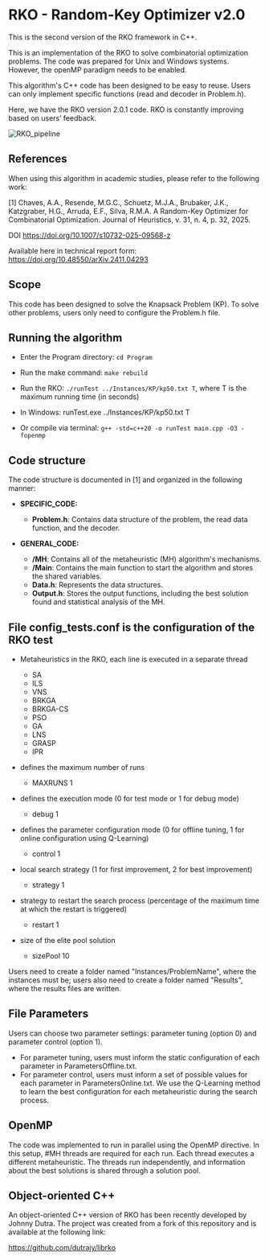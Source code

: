 # RKO - Random-Key Optimizer v2.0
This is the second version of the RKO framework in C++.

This is an implementation of the RKO to solve combinatorial optimization problems. The code was prepared for Unix and Windows systems. However, the openMP paradigm needs to be enabled.

This algorithm's C++ code has been designed to be easy to reuse. Users can only implement specific functions (read and decoder in Problem.h). 

Here, we have the RKO version 2.0.1 code. RKO is constantly improving based on users’ feedback. 

![RKO_pipeline](https://github.com/user-attachments/assets/bb26650b-b5f0-4fc7-9cb1-55f5ca8b6132)


## References

When using this algorithm in academic studies, please refer to the following work:

[1] Chaves, A.A., Resende, M.G.C., Schuetz, M.J.A.,  Brubaker, J.K., Katzgraber, H.G., Arruda, E.F., Silva, R.M.A. 
A Random-Key Optimizer for Combinatorial Optimization. Journal of Heuristics, v. 31, n. 4, p. 32, 2025.

DOI
https://doi.org/10.1007/s10732-025-09568-z

Available here in technical report form: 
https://doi.org/10.48550/arXiv.2411.04293

## Scope

This code has been designed to solve the Knapsack Problem (KP). To solve other problems, users only need to configure the Problem.h file.


## Running the algorithm

* Enter the Program directory: `cd Program`
* Run the make command: `make rebuild`
* Run the RKO: `./runTest ../Instances/KP/kp50.txt T`, where T is the maximum running time (in seconds)
* In Windows: runTest.exe ../Instances/KP/kp50.txt T

* Or compile via terminal: `g++ -std=c++20 -o runTest main.cpp -O3 -fopenmp`


## Code structure

The code structure is documented in [1] and organized in the following manner:

* **SPECIFIC_CODE:**
    * **Problem.h**: Contains data structure of the problem, the read data function, and the decoder.

* **GENERAL_CODE:**
    * **/MH**: Contains all of the metaheuristic (MH) algorithm's mechanisms.
    * **/Main**: Contains the main function to start the algorithm and stores the shared variables.
    * **Data.h**: Represents the data structures.
    * **Output.h**: Stores the output functions, including the best solution found and statistical analysis of the MH.

## File config_tests.conf is the configuration of the RKO test

* Metaheuristics in the RKO, each line is executed in a separate thread 
    * SA
    * ILS
    * VNS
    * BRKGA
    * BRKGA-CS
    * PSO
    * GA
    * LNS
    * GRASP
    * IPR

* defines the maximum number of runs
    * MAXRUNS 1

* defines the execution mode (0 for test mode or 1 for debug mode)
    * debug 1

* defines the parameter configuration mode (0 for offline tuning, 1 for online configuration using Q-Learning)
    * control 1

* local search strategy (1 for first improvement, 2 for best improvement)
    * strategy 1

* strategy to restart the search process (percentage of the maximum time at which the restart is triggered)
    * restart 1

* size of the elite pool solution
    * sizePool 10

Users need to create a folder named "Instances/ProblemName", where the instances must be; users also need to create a folder named "Results", where the results files are written.

## File Parameters

Users can choose two parameter settings: parameter tuning (option 0) and parameter control (option 1). 
 - For parameter tuning, users must inform the static configuration of each parameter in ParametersOffline.txt.
 - For parameter control, users must inform a set of possible values for each parameter in ParametersOnline.txt. We use the Q-Learning method to learn the best configuration for each metaheuristic during the search process.

## OpenMP

The code was implemented to run in parallel using the OpenMP directive. In this setup, #MH threads are required for each run. Each thread executes a different metaheuristic. The threads run independently, and information about the best solutions is shared through a solution pool.

## Object-oriented C++

An object-oriented C++ version of RKO has been recently developed by Johnny Dutra. The project was created from a fork of this repository and is available at the following link:

https://github.com/dutrajy/librko
